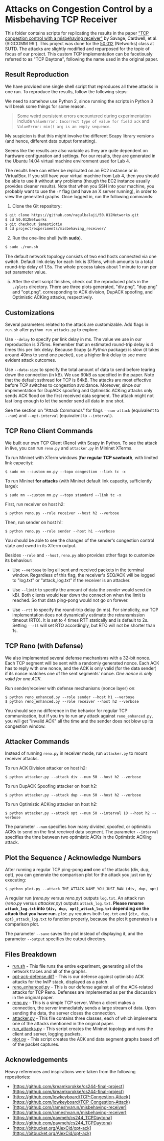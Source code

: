 # Attacks on Congestion Control by a Misbehaving TCP Receiver

This folder contains scripts for replicating the results in the paper ["TCP congestion control with a misbehaving receiver"](https://dl.acm.org/doi/10.1145/505696.505704) by Savage, Cardwell, et al. (SIGCOMM 99'). This project was done for the [50.012](https://istd.sutd.edu.sg/undergraduate/courses/50012-networks) (Networks) class at SUTD. The attacks are slightly modified and repurposed for the topic of focus of our project. This custom TCP implementation can be facetiously referred to as "TCP Daytona", following the name used in the original paper.

## Result Reproduction

We have provided one single shell script that reproduces all three attacks in one run. To reproduce the results, follow the following steps:

We need to somehow use Python 2, since running the scripts in Python 3 will break some things for some reason.

> Some weird persistent errors encountered during experimentation include `ValueError: Incorrect type of value for field ack` and `ValueError: min() arg is an empty sequence`.

My suspicion is that this might involve the different Scapy library versions (and hence, different data output formatting).

Seems like the results are also variable as they are quite dependent on hardware configuration and settings. For our results, they are generated in the Ubuntu 14.04 virtual machine environment used for Lab 4.

The results here can either be replicated on an EC2 instance or in VirtualBox. If you still have your virtual machine from Lab 4, then you should be able to use it without any problems (though the EC2 instance usually provides cleaner results). Note that when you SSH into your machine, you probably want to use the `-Y` flag (and have an X server running), in order to view the generated graphs. Once logged in, run the following commands:

1. Clone the Git repository:

```bash
$ git clone https://github.com/ragulbalaji/50.012Networks.git
$ cd 50.012Networks
$ git checkout jamestiotio
$ cd project/experiments/misbehaving_receiver/
```

2. Run the one-line shell (with **sudo**).

```bash
$ sudo ./run.sh
```

The default network topology consists of two end hosts connected via one switch. Default link delay for each link is 375ms, which amounts to a total round-trip delay of 1.5s. The whole process takes about 1 minute to run per set parameter value.

5. After the shell script finishes, check out the reproduced plots in the `./plots` directory. There are three plots generated, "div.png", "dup.png" and "opt.png", corresponding to ACK division, DupACK spoofing, and Optimistic ACKing attacks, respectively.

## Customizations

Several parameters related to the attack are customizable. Add flags in `run.sh` after `python run_attacks.py` to explore.

Use `--delay` to specify per link delay in ms. The value we use in our reproduction is 375ms. Remember that an estimated round-trip delay is 4 times this per link delay. Because Scapy (a _Python_ package) is slow (it takes around 40ms to send one packet), use a higher link delay to see more evident attack outcomes.

Use `--data-size` to specify the total amount of data to send before tearing down the connection (in kB). We use 60kB as specified in the paper. Note that the default ssthread for TCP is 64kB. The attacks are most effective before TCP switches to congestion avoidance. Moreover, since our implementation for DupACK spoofing and Optimistic ACKing attacks only sends ACK flood on the first received data segment. The attack might not last long enough to let the sender send all data in one shot.

See the section on "Attack Commands" for flags `--num-attack` (equivalent to `--num`) and `--opt-interval` (equivalent to `--interval`).

## TCP Reno Client Commands

We built our own TCP Client (Reno) with Scapy in Python. To see the attack in live, you can run `reno.py` and `attacker.py` in Mininet XTerms.

To run Mininet with XTerm windows (**for regular TCP sawtooth**, with limited link capacity):

```
$ sudo mn --custom mn.py --topo congestion --link tc -x
```

To run Mininet **for attacks** (with Mininet default link capacity, sufficiently large):

```
$ sudo mn --custom mn.py --topo standard --link tc -x
```

First, run receiver on host h2:

```
$ python reno.py --role receiver --host h2 --verbose
```

Then, run sender on host h1:

```
$ python reno.py --role sender --host h1 --verbose
```

You should be able to see the changes of the sender's congestion control state and cwnd in its XTerm output.

Besides `--role` and `--host`, `reno.py` also provides other flags to customize its behaviour:

- Use `--verbose` to log all sent and received packets in the terminal window. Regardless of this flag, the receiver's SEQ/ACK will be logged to "log.txt" or "attack_log.txt" if the receiver is an attacker.

- Use `--limit` to specify the amount of data the _sender_ would send (in kB). Both clients would tear down the connection when the limit is reached. So that data ping-pong would not go on forever.

- Use `--rtt` to specify the round-trip delay (in ms). For simplicity, our TCP implementation does not dynamically estimate the retransmission timeout (RTO). It is set to 4 times RTT statically and is default to 2s. Setting `--rtt` will set RTO accordingly, but RTO will not be shorter than 1s.

## TCP Reno (with Defense)

We also implemented several defense mechanisms with a 32-bit nonce. Each TCP segment will be sent with a randomly generated nonce. Each ACK has to reply with one nonce, and the ACK is only valid (for the data sender) if its nonce matches one of the sent segments' nonce. _One nonce is only valid for one ACK._

Run sender/receiver with defense mechanisms (nonce layer) on:

```
$ python reno_enhanced.py --role sender --host h1 --verbose
$ python reno_enhanced.py --role receiver --host h2 --verbose
```

You should see no difference in the behavior for regular TCP communication, but if you try to run any attack against `reno_enhanced.py`, you will get "invalid ACK" all the time and the sender does not blow up its congestion window.

## Attacker Commands

Instead of running `reno.py` in receiver mode, run `attacker.py` to mount receiver attacks.

To run ACK Division attacker on host h2:

```
$ python attacker.py --attack div --num 50 --host h2 --verbose
```

To run DupACK Spoofing attacker on host h2:

```
$ python attacker.py --attack dup --num 50 --host h2 --verbose
```

To run Optimistic ACKing attacker on host h2:

```
$ python attacker.py --attack opt --num 50 --interval 10 --host h2 --verbose
```

The parameter `--num` specifies how many divided, spoofed, or optimistic ACKs to send on the first received data segment. The parameter `--interval` specifies the time between two optimistic ACKs in the Optimistic ACKing attack.

## Plot the Sequence / Acknowledge Numbers

After running a regular TCP ping-pong **and** one of the attacks (div, dup, opt), you can generate the comparison plot for the attack you just ran by executing:

```
$ python plot.py --attack THE_ATTACK_NAME_YOU_JUST_RAN (div, dup, opt)
```

A regular run (_reno.py_ versus _reno.py_) outputs `log.txt`.
An attack run (_reno.py_ versus _attacker.py_) outputs `attack_log.txt`.
**Please rename `attack_log.txt` into `{div, dup, opt}_attack_log.txt` depending on the attack that you have run.**
`plot.py` requires both `log.txt` and `{div, dup, opt}_attack_log.txt` to function properly, because the plot it generates is a comparison plot.

The parameter `--save` saves the plot instead of displaying it, and the parameter `--output` specifies the output directory.

## Files Breakdown

- [run.sh](./run.sh) - This file runs the entire experiment, generating all of the network traces and all of the graphs.
- [opt-ack-defense.diff](./opt-ack-defense.diff) - This is our defense against optimistic ACK attacks for the lwIP stack, displayed as a patch.
- [reno_enhanced.py](./reno_enhanced.py) - This is our defense against all of the ACK-related attacks for TCP Reno. Defenses are implemented as per the discussion in the original paper.
- [reno.py](./reno.py) - This is a simple TCP server. When a client makes a connection, the server immediately sends a large stream of data. Upon sending the data, the server closes the connection.
- [attacker.py](./attacker.py) - This file contains three classes, each of which implements one of the attacks mentioned in the original paper.
- [run_attacks.py](./run_attacks.py) - This script creates the Mininet topology and runs the client and server, logging packets.
- [plot.py](./plot.py) - This script creates the ACK and data segment graphs based off of the packet captures.

## Acknowledgements

Heavy references and inspirations were taken from the following repositories:

- [https://github.com/kreamkorokke/cs244-final-project](https://github.com/kreamkorokke/cs244-final-project)
- [https://github.com/lowkeyboard/TCP-Congestion-Attack](https://github.com/lowkeyboard/TCP-Congestion-Attack)
- [https://github.com/rameshvarun/misbehaving-receiver](https://github.com/rameshvarun/misbehaving-receiver)
- [https://github.com/pavmeh/cs244_TCPDaytona](https://github.com/pavmeh/cs244_TCPDaytona)
- [https://bitbucket.org/AlexCid/opt-ack](https://bitbucket.org/AlexCid/opt-ack)
